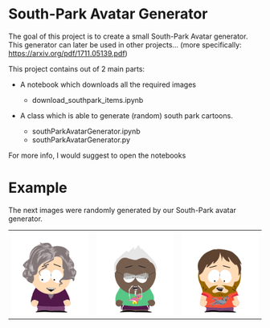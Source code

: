 # South-Park Avatar Generator

The goal of this project is to create a small South-Park Avatar generator. This generator can later be used in other projects...
(more specifically: https://arxiv.org/pdf/1711.05139.pdf)

This project contains out of 2 main parts:
 - A notebook which downloads all the required images
   - download_southpark_items.ipynb
   
   
   
 - A class which is able to generate (random) south park cartoons. 
   - southParkAvatarGenerator.ipynb
   - southParkAvatarGenerator.py
  
  
 For more info, I would suggest to open the notebooks
  
# Example
The next images were randomly generated by our South-Park avatar generator.
<table>
    <tr>
        <td><img src="https://raw.githubusercontent.com/verbeemen/south-park-avatar-generator/master/nb_images/example_0.png" style='width:320px'></td>
        <td><img src="https://raw.githubusercontent.com/verbeemen/south-park-avatar-generator/master/nb_images/example_1.png" style='width:320px'></td>
        <td><img src="https://raw.githubusercontent.com/verbeemen/south-park-avatar-generator/master/nb_images/example_2.png" style='width:320px'></td>
    </tr>
</table>

